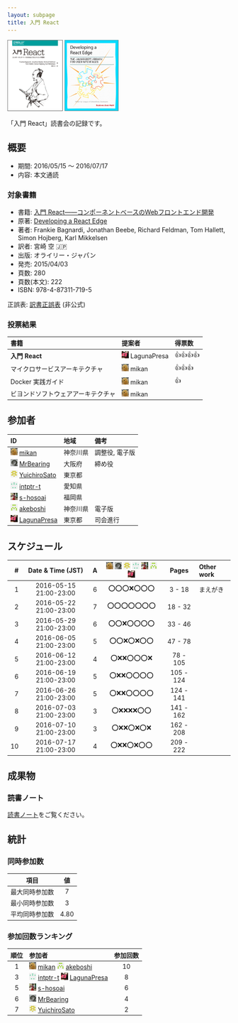 ```yaml
---
layout: subpage
title: 入門 React
---
```


[![入門 React](/images/cover-react.png)](http://www.amazon.co.jp/dp/4873117194/)
[![Developing a React Edge](/images/cover-react-edge.png)](http://www.amazon.com/dp/B01E2NUUQY/)

「入門 React」読書会の記録です。

## 概要

* 期間: 2016/05/15 ～ 2016/07/17
* 内容: 本文通読

### 対象書籍

* 書籍: [入門 React――コンポーネントベースのWebフロントエンド開発](https://www.oreilly.co.jp/books/9784873117195/)
* 原著: [Developing a React Edge](http://shop.oreilly.com/product/9781939902122.do)
* 著者: Frankie Bagnardi, Jonathan Beebe, Richard Feldman, Tom Hallett, Simon Hojberg, Karl Mikkelsen
* 訳者: 宮崎 空 :jp:
* 出版: オライリー・ジャパン
* 発売: 2015/04/03
* 頁数: 280
* 頁数(本文): 222
* ISBN: 978-4-87311-719-5

正誤表: [訳書正誤表](http://public-errata.appspot.com/errata/book/9784873117195/) (非公式)

### 投票結果

| 書籍                                 | 提案者                                            | 得票数         |
|:-------------------------------------|:--------------------------------------------------|:---------------|
| **入門 React**                       | ![](/images/users/LagunaPresa_16.png) LagunaPresa |:+1::+1::+1::+1:|
| マイクロサービスアーキテクチャ       | ![](/images/users/mikan_16.png) mikan             |:+1::+1::+1:    |
| Docker 実践ガイド                    | ![](/images/users/mikan_16.png) mikan             |:+1:            |
| ビヨンドソフトウェアアーキテクチャ   | ![](/images/users/mikan_16.png) mikan             |                |

## 参加者

| ID                                                                                     | 地域     | 備考             |
|:---------------------------------------------------------------------------------------|:---------|:-----------------|
| ![](/images/users/mikan_16.png) [mikan](https://github.com/mikan)                      | 神奈川県 | 調整役, 電子版   |
| ![](/images/users/MrBearing_16.png) [MrBearing](https://github.com/MrBearing)          | 大阪府   | 締め役           |
| ![](/images/users/YuichiroSato_16.png) [YuichiroSato](https://github.com/YuichiroSato) | 東京都   |                  |
| ![](/images/users/intptr-t_16.png) [intptr-t](https://github.com/intptr-t)             | 愛知県   |                  |
| ![](/images/users/s-hosoai_16.png) [s-hosoai](https://github.com/s-hosoai)             | 福岡県   |                  |
| ![](/images/users/akeboshi_16.png) [akeboshi](https://github.com/akeboshi)             | 神奈川県 |  電子版          |
| ![](/images/users/LagunaPresa_16.png) [LagunaPresa](https://github.com/LagunaPresa)    | 東京都   | 司会進行         |

## スケジュール

| # | Date & Time (JST) | A | ![](/images/users/mikan_16.png) ![](/images/users/MrBearing_16.png) ![](/images/users/YuichiroSato_16.png) ![](/images/users/intptr-t_16.png) ![](/images/users/s-hosoai_16.png) ![](/images/users/akeboshi_16.png) ![](/images/users/LagunaPresa_16.png) | Pages | Other work |
|---:|:----------------------:|:-:|:---------------------:|:---------:|:--------------------|
|  1 | 2016-05-15 21:00-23:00 | 6 | :o::o::o::x::o::o::o: |   3 -  18 | まえがき            |
|  2 | 2016-05-22 21:00-23:00 | 7 | :o::o::o::o::o::o::o: |  18 -  32 |                     |
|  3 | 2016-05-29 21:00-23:00 | 6 | :o::o::x::o::o::o::o: |  33 -  46 |                     |
|  4 | 2016-06-05 21:00-23:00 | 5 | :o::o::x::o::x::o::o: |  47 -  78 |                     |
|  5 | 2016-06-12 21:00-23:00 | 4 | :o::x::x::o::o::o::x: |  78 - 105 |                     |
|  6 | 2016-06-19 21:00-23:00 | 5 | :o::x::x::o::o::o::o: | 105 - 124 |                     |
|  7 | 2016-06-26 21:00-23:00 | 5 | :o::x::x::o::o::o::o: | 124 - 141 |                     |
|  8 | 2016-07-03 21:00-23:00 | 3 | :o::x::x::x::x::o::o: | 141 - 162 |                     |
|  9 | 2016-07-10 21:00-23:00 | 3 | :o::x::x::o::x::o::x: | 162 - 208 |                     |
| 10 | 2016-07-17 21:00-23:00 | 4 | :o::x::x::o::x::o::o: | 209 - 222 |                     |


## 成果物

### 読書ノート

[読書ノート](/note/5-react)をご覧ください。

## 統計

### 同時参加数

| 項目 | 値 |
|:----:|:--:|
| 最大同時参加数 | 7 |
| 最小同時参加数 | 3 |
| 平均同時参加数 | 4.80 |

### 参加回数ランキング

| 順位 | 参加者 | 参加回数 |
|:---:|:-------|:--------:|
| 1 | ![](/images/users/mikan_16.png) [mikan](https://github.com/mikan) ![](/images/users/akeboshi_16.png) [akeboshi](https://github.com/akeboshi) | 10 |
| 3 | ![](/images/users/intptr-t_16.png) [intptr-t](https://github.com/intptr-t) ![](/images/users/LagunaPresa_16.png) [LagunaPresa](https://github.com/LagunaPresa) | 8 |
| 5 | ![](/images/users/s-hosoai_16.png) [s-hosoai](https://github.com/s-hosoai) | 6 |
| 6 | ![](/images/users/MrBearing_16.png) [MrBearing](https://github.com/MrBearing) | 4 |
| 7 | ![](/images/users/YuichiroSato_16.png) [YuichiroSato](https://github.com/YuichiroSato) | 2 |
